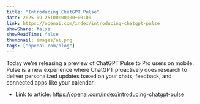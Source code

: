 ```yaml
---
title: "Introducing ChatGPT Pulse"
date: 2025-09-25T00:00:00+00:00
link: https://openai.com/index/introducing-chatgpt-pulse
showShare: false
showReadTime: false
thumbnail: images/ai.png
tags: ["openai.com/blog"]
---
```

Today we're releasing a preview of ChatGPT Pulse to Pro users on mobile. Pulse is a new experience where ChatGPT proactively does research to deliver personalized updates based on your chats, feedback, and connected apps like your calendar.

- Link to article: https://openai.com/index/introducing-chatgpt-pulse